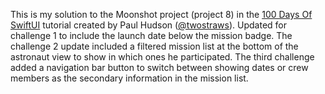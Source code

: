 This is my solution to the Moonshot project (project 8) in the [100 Days Of SwiftUI](https://www.hackingwithswift.com/100/swiftui/) tutorial created by Paul Hudson ([@twostraws](https://github.com/twostraws)). Updated for challenge 1 to include the launch date below the mission badge. The challenge 2 update included a filtered mission list at the bottom of the astronaut view to show in which ones he participated. The third challenge added a navigation bar button to switch between showing dates or crew members as the secondary information in the mission list.
